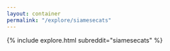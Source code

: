 ```yaml
---
layout: container
permalink: "/explore/siamesecats"
---
```


<link rel="stylesheet" type="text/css" href="/static/css/explore.css">
{% include explore.html subreddit="siamesecats" %}
